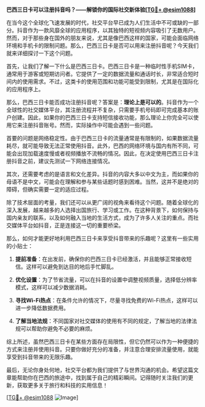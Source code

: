 **巴西三日卡可以注册抖音吗？——解锁你的国际社交新体验[[TG💪+ @esim1088](https://t.me/s/esim1088)]**

在当今这个全球化飞速发展的时代，社交平台早已成为人们生活中不可或缺的一部分。抖音作为一款风靡全球的应用程序，以其独特的短视频内容吸引了无数用户。然而，对于那些身在国外的朋友来说，尤其是像巴西这样的国家，可能会面临网络环境和手机卡的限制问题。那么，巴西三日卡是否可以用来注册抖音呢？今天我们就来详细探讨一下这个问题。

首先，让我们了解一下什么是巴西三日卡。巴西三日卡是一种临时性手机SIM卡，通常用于游客或短期访问者。它提供了一定的数据流量和通话时长，非常适合短时间内的使用需求。不过，这类卡的使用范围和功能可能受到限制，尤其是在国际化的应用程序上。

那么，巴西三日卡能否成功注册抖音呢？答案是：**理论上是可以的**。抖音作为一个全球性的社交媒体平台，其注册流程并不复杂，只需要手机号码即可完成基本的账户创建。因此，如果你的巴西三日卡支持短信接收功能，那么理论上你完全可以使用它来注册抖音账号。然而，实际操作中可能会遇到一些问题。

首要的问题是网络稳定性。由于巴西三日卡的流量通常是有限制的，如果数据流量耗尽，就可能导致无法正常使用抖音。此外，巴西的网络环境与国内有所不同，可能会出现加载速度慢或者视频播放不流畅的情况。因此，在决定使用巴西三日卡注册抖音之前，建议先测试一下网络连接情况。

其次，还需要考虑的是语言和文化差异。抖音的内容大多以中文为主，而如果你的母语不是中文，可能会在理解和参与某些话题时感到困难。当然，这并不是绝对的障碍，但确实需要一定的适应过程。

除了技术层面的考量，我们还可以从更广阔的视角来看待这个问题。随着全球化的深入发展，越来越多的人选择出国旅行、学习或工作。在这种背景下，如何保持与国内亲友的联系，以及如何融入当地的生活方式，成为了许多人关注的重点。而社交媒体平台如抖音，正是连接这一切的重要桥梁。

那么，如何才能更好地利用巴西三日卡来享受抖音带来的乐趣呢？这里有一些实用的小贴士：

1. **提前准备**：在出发前，确保你的巴西三日卡已经激活，并且能够正常接收短信。这样可以避免到达目的地后手忙脚乱。
   
2. **优化设置**：为了节省流量，可以在抖音的设置中调整视频质量，选择低分辨率模式，这样可以减少数据消耗。

3. **寻找Wi-Fi热点**：在条件允许的情况下，尽量寻找免费的Wi-Fi热点，这样可以进一步降低数据费用。

4. **了解当地法规**：不同国家对社交媒体的使用有不同的规定，了解当地的法律法规可以帮助你避免不必要的麻烦。

综上所述，虽然巴西三日卡在某些方面存在局限性，但它仍然可以作为一种便捷的方式来注册并使用抖音。只要你做好充分的准备，并注意合理安排流量使用，就能享受到抖音带来的无限乐趣。

最后，无论你身处何地，社交平台都为我们提供了与世界沟通的机会。希望这篇文章能帮助你在巴西的旅途中，找到属于自己的精彩瞬间。记得随时关注我们的更新，获取更多关于旅行和科技的实用信息！

[[TG💪+ @esim1088](https://t.me/s/esim1088) ![Image](https://i.postimg.cc/4NQfJmqS/Snipaste-2025-05-13-00-14-12.png)]